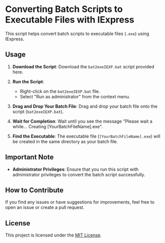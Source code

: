 # Converting Batch Scripts to Executable Files with IExpress

This script helps convert batch scripts to executable files (`.exe`) using IExpress.

## Usage

1. **Download the Script**: Download the `bat2exeIEXP.bat` script provided here.

2. **Run the Script**:
   - Right-click on the `bat2exeIEXP.bat` file.
   - Select "Run as administrator" from the context menu.

3. **Drag and Drop Your Batch File**: Drag and drop your batch file onto the script (`bat2exeIEXP.bat`).

4. **Wait for Completion**: Wait until you see the message "Please wait a while... Creating [YourBatchFileName].exe".

5. **Find the Executable**: The executable file (`[YourBatchFileName].exe`) will be created in the same directory as your batch file.

## Important Note

- **Administrator Privileges**: Ensure that you run this script with administrator privileges to convert the batch script successfully.

## How to Contribute

If you find any issues or have suggestions for improvements, feel free to open an issue or create a pull request.

## License

This project is licensed under the [MIT License](LICENSE).

